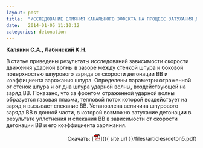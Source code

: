 ```yaml
---
layout: post
title:  "ИССЛЕДОВАНИЕ ВЛИЯНИЯ КАНАЛЬНОГО ЭФФЕКТА НА ПРОЦЕСС ЗАТУХАНИЯ ДЕТОНАЦИИ ВВ В ШПУРЕ"
date:   2014-01-05 11:10:12
categories: detonation
---
```


<strong>Калякин С.А., Лабинский К.Н.</strong>

В  статье  приведены  результаты  исследований  зависимости  скорости 
движения  ударной  волны  в  зазоре  между  стенкой  шпура  и  боковой 
поверхностью  шпурового  заряда  от  скорости  детонации  ВВ  и  коэффициента 
заряжания шпура. Определены параметры отраженной от стенок шпура и от дна 
шпура ударной волны, воздействующей на заряд ВВ. Показано, что за  фронтом
отраженной ударной волны образуется  газовая  плазма, тепловой поток которой 
воздействует  на  заряд  и  вызывает  спекание  ВВ.  Установлена  величина 
шпурового  заряда ВВ в донной части,  в которой возможно затухание детонации
в  результате  уплотнения  и  спекания  ВВ  в  зависимости  от  скорости  детонации 
ВВ и его коэффициента заряжания.
<p align="right">
Скачать: [<img src="/img/pdf.gif">]({{ site.url }}/files/articles/deton5.pdf)
</p>
